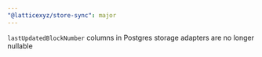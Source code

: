 ```yaml
---
"@latticexyz/store-sync": major
---
```


`lastUpdatedBlockNumber` columns in Postgres storage adapters are no longer nullable
